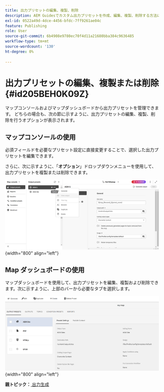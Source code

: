```yaml
---
title: 出力プリセットの編集、複製、削除
description: AEM Guidesでカスタム出力プリセットを作成、編集、複製、削除する方法について説明します。
exl-id: 0522a49d-4dce-4456-bfdc-7ff9261ae04c
feature: Publishing
role: User
source-git-commit: 6b4908e9780ec70f4d11a21680bba384c9636485
workflow-type: tm+mt
source-wordcount: '130'
ht-degree: 0%

---
```


# 出力プリセットの編集、複製または削除 {#id205BEH0K09Z}

マップコンソールおよびマップダッシュボードから出力プリセットを管理できます。 どちらの場合も、次の節に示すように、出力プリセットの編集、複製、削除を行うオプションが表示されます。

## マップコンソールの使用

必須フィールドを必要なプリセット設定に直接変更することで、選択した出力プリセットを編集できます。

さらに、次に示すように、「**オプション**」ドロップダウンメニューを使用して、出力プリセットを複製または削除できます。


![](images/delete-preset-map-console.png){width="800" align="left"}


## Map ダッシュボードの使用

マップダッシュボードを使用して、出力プリセットを編集、複製および削除できます。次に示すように、上部のバーから必要なタブを選択します。

![](images/create-new-preset-map-dashboard-new.png){width="800" align="left"}



**親トピック：**[ 出力生成 ](generate-output.md)
